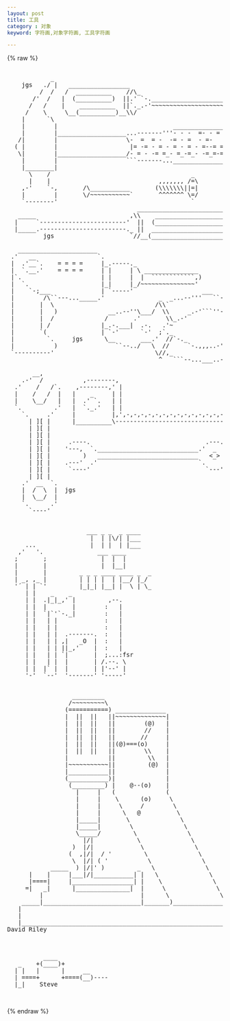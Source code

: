 ```yaml
---
layout: post
title: 工具
category : 对象
keyword: 字符画,对象字符画, 工具字符画

---
```

{% raw %}
<pre>

            _
    jgs   ./ |   _________________
         /  /   /  __________    //\_
       /'  /   |  (__________)  ||.' `-.________________________
      /   /    |    __________  ||`._.-'~~~~~~~~~~~~~~~~~~~~~~~~`
     /    \     \__(__________)__\\/
    |      `\
    |        |                                ___________________
    |        |___________________...-------'''- - -  =- - =  - = `.
   /|        |                   \-  =  = -  -= - =  - =-   =  - =|
  ( |        |                    |= -= - = - = - = - =--= = - = =|
   \|        |___________________/- = - -= =_- =_-=_- -=_=-=_=_= -|
    |        |                   ```-------...___________________.'
    |________|      
      \    /                                       _
      |    |                              ,,,,,,, /=\
    ,-'    `-,       /\___________       (\\\\\\\||=|
    |        |       \/~~~~~~~~~~~`       ^^^^^^^ \=/
    `--------'                                     `
                                    ____________________________
   _____                          ,\\    ___________________    \
  |     `------------------------'  ||  (___________________)   `|
  |_____.------------------------._ ||  ____________________     |
          jgs                     `//__(____________________)___/

   ______________________
 .'   __                 `.
 |  .'__`.    = = = =     |_.-----._                          .---.
 |  `.__.'    = = = =     | |     | \ _______________        / .-. \
 |`.                      | |     |  |  ````````````,)       \ `-' /
 |  `.                    |_|     |_/~~~~~~~~~~~~~~~'         `---'
 |    `-;___              | `-----'                   ___
 |        /\``---..._____.'               _  _...--'''   ``-._
 |       |  \                            /\\`                 `._
 |       |   )              __..--''\___/  \\     _.-'```''-._   `;  
 |       |  /              /       .'       \\_.-'            ````
 |       | /              |_.-.___|  .-.   .'~
 |       `(               | `-'      `-'  ;`._
 |         `.     jgs      \__       ___.'  //`-._          _,,,
 |           )                ``--../   \  //     `-.,,,..-'    `;
 `----------'                            \//,_               _.-'
                                          ^   ```--...___..-'
  
       __,      
    .-'  /           ,--------,  
  .'    /   /`.    ,--------,' |  
  |    /   /  |   |    _     | |  
  |    \__/   |   |  .' `.   | | 
  `.         .'   |  `._.'   | |
    `.     .'     |          |,',-,-,-,-,-,-,-,-,-,-,-,-,-,-==,
      | ][ |      |__________\------------------------------=='
      | ][ |
      | ][ |
      | ][ |     .----.                                .---.
      | ][ |    '---,  `.____________________________.'  _  `.
      | ][ |         )   ____________________________   <_>  :
      | ][ |    .---'  .'                            `.     .'
      | ][ |     `----'                                `---' 
      | ][ |                 
    .'  __  `.  
    |  /  \  |  jgs
    |  \__/  |  
    `.      .'  
      `----'


                      ___ _ _  _ ____
                       |  | |\/| |___
     ...               |  | |  | |___
   ,'   '.               ___ ____
  ;       ;               |  |  |
  |       |               |  |__|
  |       |         _ _ _ ____ ____ _  _
  | _, ,_ |         | | | |  | |__/ |_/
  '´ | | `'         |_|_| |__| |  \ | \_
     | |    _    _              
     | |  .|_|_,' |         ,--.
     | |  |       |        :   |
     | |  `|`'`-._|        :   |
     | |   | |             :   |
     | |   | |             :   |
     | |   | |  .-------.  :   |
     | |   | | ,|   _O  |  :   |
     | |   | | ||_,'    |  :   |
     | |   | | `|       |  ;...:fsr
     | |   | |  |       | /.--. \
     | |  |` |  |       | |'--' |
     '-'  `--'  '-------' '-----' 


                  _________
                 /~~~~~~~~~\
                (===========) ______________
                |  ||  ||   ||~~~~~~~~~~~~~~|
                |  ||  ||   ||        (@)   |
                |  ||  ||   ||        //    |
                |  ||  ||   ||       //     |
                |  ||  ||   ||(@)===(o)     |
                |  ||  ||   ||        \\    |
                |           ||         \\   |
                |~~~~~~~~~~~||         (@)  |
                |___________||              |
                (___________)|              |
                 (_________) |    @--(o)    |
                   |     |   (              (
                   |     |    \      (o)     \
                   |     |     \     /        \
                   |     |      \   @          \
                   |_____|       \              \
                   |_____|        \              \
                   \_____/         \              \
                     |/|            \              \
                  )  |/|             \              \
                 (  ,|/|  / '         \              \
                  \  |/| ( '           \              \
            _____  ) |/|' )         _   \              \
      |    |     |___|/|___________| |   \              \
      |====|     |_________________| |    \              \
     =|   _|      |_______________|  |     \              \
         |                           |      \              \
    _____|___________________________|_______)______________)
   |                                                        |
   |                                                        |
   |________________________________________________________|
David Riley



          ____
   _    +(____)+
  | |   |      |     __
  | ====+      +====(__)----
  |_|    Steve

 </pre>
{% endraw %}
